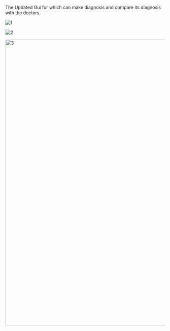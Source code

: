 The Updated Gui for which can make diagnosis and compare its diagnosis with the doctors.

![1](https://github.com/AlpMercan/Doctor/assets/112685013/aa724ee3-dc65-4123-971c-0b5b3639ce66)

![2](https://github.com/AlpMercan/Doctor/assets/112685013/4474afba-a4ac-4e51-acf2-09412418e1e6)


<img width="900" alt="3" src="https://github.com/AlpMercan/Doctor/assets/112685013/b651491e-ff72-466e-8c4e-d5cd975bac0e">
